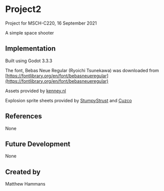 # Project2
Project for MSCH-C220, 16 September 2021

A simple space shooter

## Implementation
Built using Godot 3.3.3

The font, Bebas Neue Regular (Ryoichi Tsunekawa) was downloaded from [https://fontlibrary.org/en/font/bebasneueregular](https://fontlibrary.org/en/font/bebasneueregular)

Assets provided by [kenney.nl](https://kenney.nl/assets/simple-space)

Explosion sprite sheets provided by [StumpyStrust](https://opengameart.org/content/explosion-sheet) and [Cuzco](https://opengameart.org/content/explosion)

## References
None

## Future Development
None

## Created by 
Matthew Hammans
